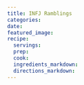 ```yaml
---
title: INFJ Ramblings
categories:
date:
featured_image:
recipe:
  servings:
  prep:
  cook:
  ingredients_markdown:
  directions_markdown:
---
```

